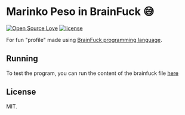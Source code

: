 # Marinko Peso in BrainFuck :sweat_smile:
[![Open Source Love](https://badges.frapsoft.com/os/v1/open-source.svg?v=103)](https://github.com/ellerbrock/open-source-badges/)
[![license](https://img.shields.io/github/license/marinko-peso/shamus.svg)](https://github.com/marinko-peso/shamus/blob/master/LICENSE)

For fun "profile" made using [BrainFuck programming language](https://en.wikipedia.org/wiki/Brainfuck).

## Running

To test the program, you can run the content of the brainfuck file [here](https://copy.sh/brainfuck/?c=LVstLS0tLS0tPis8XT4tLi1bLT4rKysrKzxdPisrLlstLS0-KzxdPisrLi1bLS0-KysrKys8XT4uLS0tLS0tLS0tLS0tLisrKytbLT4rKzxdPisuK1stLT4rPF0-KysuLS0tWy0-KysrPF0-Ky5bLT4rKysrKzxdPi0uKysrKysrWy0-Kys8XT4rLi1bLS0tLS0tPis8XT4tLi0tWy0tLT4rPF0-LS0tLi0tLS0tLS0tLS4rKysrKy4tLS0uKysrKy5bLS0tPis8XT4tLS0tLS5bLS0-KysrKys8XT4uPi0tWy0tLS0tPis8XT4tLlstLS0-KzxdPi0tLS0uLS0tLS5bLT4rKysrKzxdPisrKy4-KysrKysrKysrKy4rK1srKysrPi0tLTxdPi4rWy0tPis8XT4rKy4tLS1bLT4rKys8XT4rLlstPisrKysrPF0-LS5bLT4rKys8XT4rLi1bLT4rKys8XT4uK1stPisrKzxdPisuKy5bLS0tPis8XT4tLitbLT4rKys8XT4uKysrKysrKy4rKysuKy4tLS0tLS0tLS0tLS4rKysrKysrKysrKysrLlstLT4rKysrKzxdPisrKy4tLVstPisrKys8XT4tLitbLT4rKys8XT4uKysrKysrKy5bLS0tPis8XT4tLS0tLS4rK1stLS0-Kys8XT4uKysrLisrKysrKysuK1stPisrKzxdPi5bLS0tPis8XT4tLS0tLitbLS0tLT4rPF0-KysrLlstLT4rKysrKzxdPi5bLS0-KysrPF0-Ky4tLS0tLS4tLS0tLS0tLS0tLS0uKysrKysrKy4tLi1bLT4rKysrKzxdPi0uWy0-KysrPF0-Ky4rKysrKysrKysrKysrLi0tLS0tLS0tLS0uLVstLS0-KzxdPi0uKysrKytbLT4rKzxdPi4tLVstLS0-KysrKzxdPisuK1stLS0-KzxdPi5bLT4rKys8XT4tLi0tWy0tLT4rPF0-LS0uKysrWy0-KysrPF0-Ky4tWy0tLT4rPF0-LS0tLS4tLS0tLS0tLS0uKysrKysrKy4rKysrLlsrKz4tLS08XT4tLS4tLS0tLS0tLS0tLS0uWy0-KysrPF0-Ky4rKysrKysrKysrKysrLi0tLS0tLS0tLS0uLVstLS0-KzxdPi0uK1stPisrKzxdPi4tLS4rKysrKysrKysrKysrLlsrKz4tLS08XT4rKy5bLT4rKys8XT4tLlstLS0tPis8XT4rKysuLVstLS0-Kys8XT4tLisrKysuLS0tLS0tLS0tLS0tLisrKysrKy4rKy4rKysrKy4tLS0tLS0tLS0uLS1bLS0tPis8XT4tLitbLS0tLS0-KzxdPi4tLVstLS0-KzxdPi4tWy0tLS0-KzxdPisrLisrWy0tLT4rKzxdPi4tLS0uLS0tLi0uLS1bLS0tPis8XT4tLi0tWy0-KysrKzxdPi0uK1stPisrKzxdPisuKysrKysrKysrKysuLS0tLS0tLS0tLS0tLisrKysrKysuKysrKysrLi0uWy0tLS0-KzxdPisrKy4rWy0-KysrPF0-LisrKysrKysrKysrKy4tLS0tLS0tLS0uLi0uLi1bLT4rKys8XT4uLS0tLS0tLS0tLS0tLisrKysrK1stPisrPF0-LisrKy4rKysrKy4tLitbLS0tPis8XT4rKysrLisrKysrKy4tLS0tLS0uKysrKysrWy0-Kys8XT4uKysrLisrKysrLi0uK1stLS0-KzxdPisrKysuKysrKytbLT4rKys8XT4uLS0tLS0tLS0tLlstLS0-KzxdPi0tLitbLT4rKys8XT4uKysrKysrKysrKysrLi0tLS0tLS0tLS4uLS4uWy0-KysrPF0-LS4$)

## License

MIT.
